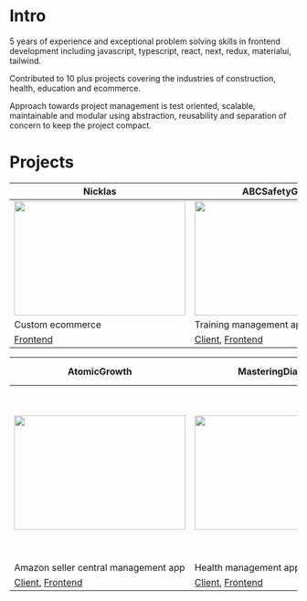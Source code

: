 # Intro
5 years of experience and exceptional problem solving skills in frontend development including javascript, typescript, react, next, redux, materialui, tailwind.

Contributed to 10 plus projects covering the industries of construction, health, education and ecommerce.

Approach towards project management is test oriented, scalable, maintainable and modular using abstraction, reusability and separation of concern to keep the project compact.

# Projects

| Nicklas | ABCSafetyGroup | AEDP Institute |
|-----------|-----------|-----------|
| <img src="https://github.com/user-attachments/assets/bca993c1-5161-44af-94bf-1bc4b17ed782" width="300" height="200"/> | <img src="https://github.com/user-attachments/assets/f9b1bff9-9aca-4d76-8dd5-1ea2b4d6286a" width="300" height="200"/> | <img src="https://github.com/user-attachments/assets/9dc321d3-d912-4897-b1f8-f8c6634d9a24" width="300" height="200"/> |
| Custom ecommerce | Training management app | Health management app |
| [Frontend](https://github.com/rahu7v3rma/np-frontend) | [Client](https://www.abcsafetygroup.com), [Frontend](https://github.com/rahu7v3rma/abc-safety-group-web) | [Client](https://aedpinstitute.org/), [Frontend](https://github.com/rahu7v3rma/aedp-frontend) |

| AtomicGrowth | MasteringDiabetes | MasteringDiabetes Mobile App |
|-----------|-----------|-----------|
| <img src="https://github.com/user-attachments/assets/531374c8-bebd-4755-aa52-8abdb71a3e59" width="300" height="200"/> | <img src="https://github.com/user-attachments/assets/7042e29c-962e-46db-b520-1422cd983f5c" width="300" height="200"/> | <img src="https://github.com/user-attachments/assets/7e3b7107-aa47-4fd7-babd-8900c378601b" width="200" height="300"/> |
| Amazon seller central management app | Health management app | Health management app |
| [Client](https://www.atomic-growth.com), [Frontend](https://github.com/rahu7v3rma/atomic-frontend) | [Client](https://www.masteringdiabetes.org/), [Frontend](https://github.com/rahu7v3rma/md-coach-dashboard) | [Client](https://www.masteringdiabetes.org/), [Mobile App](https://github.com/rahu7v3rma/md-app) |
